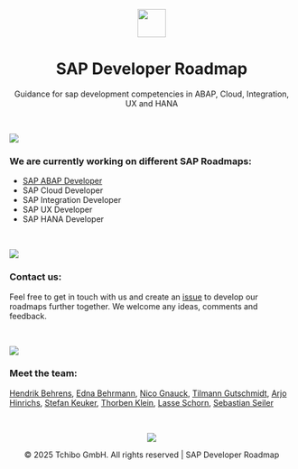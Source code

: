 <p align="center">
  <a href="https://www.tchibo.com/"><img src="https://www.tchibo.com/media/pages/de/de/9914b45c48-1713344208/tchibo_logo-hor_gold-light_srgb.svg" height="50"></a>
  <h1 align="center">SAP Developer Roadmap</h1>
  <p align="center">Guidance for sap development competencies in ABAP, Cloud, Integration, UX and HANA</p>
</p>

<br>

![](https://i.imgur.com/waxVImv.png)

<p>
  <h3>We are currently working on different SAP Roadmaps:</h3>
  <ul>
    <li><a href="https://roadmap.sh/r/sap-abap-developer">SAP ABAP Developer</a></li>
    <li>SAP Cloud Developer</li>
    <li>SAP Integration Developer</li>
    <li>SAP UX Developer</li>
    <li>SAP HANA Developer</li>
  </ul>
</p>

<br>

![](https://i.imgur.com/waxVImv.png)

<p>
  <h3>Contact us:</h3>
  <p>Feel free to get in touch with us and create an <a href="https://github.com/tchibo/sap-developer-roadmap/issues/new/choose">issue</a> to develop our roadmaps further together. We welcome any ideas, comments and feedback.</h4>
</p>

<br>

![](https://i.imgur.com/waxVImv.png)

<p>
  <h3>Meet the team:</h3>
  <p><a href="https://github.com/hendrik-101">Hendrik Behrens</a>, <a href="https://github.com/EdnaBehrmann">Edna Behrmann</a>, <a href="https://github.com/ngn2577">Nico Gnauck</a>, <a href="https://github.com/TilmannG">Tilmann Gutschmidt</a>, <a href="https://github.com/arjodon">Arjo Hinrichs</a>, <a href="https://github.com/skeuker">Stefan Keuker</a>, <a href="https://github.com/tklein1801">Thorben Klein</a>, <a href="https://github.com/lasseschorn">Lasse Schorn</a>, <a href="https://github.com/seilerse">Sebastian Seiler</a></p>
</p>

<br>

<p align="center">
  <a href="https://github.com/tchibo/sap-developer-roadmap/graphs/contributors">
  <img src="https://contrib.rocks/image?repo=tchibo/sap-developer-roadmap" />
</a>
</p>

<p align="center">
  &copy; 2025 Tchibo GmbH. All rights reserved | SAP Developer Roadmap
</p>
